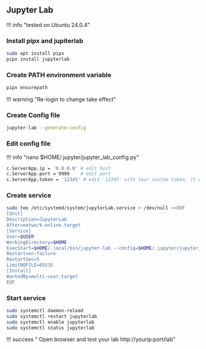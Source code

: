 ## Jupyter Lab

!!! info "tested on Ubuntu 24.0.4"

### Install pipx and jupiterlab
```bash
sudo apt install pipx
pipx install jupyterlab
```

### Create PATH environment variable

```bash
pipx ensurepath
```

!!! warning "Re-login to change take effect"

### Create Config file

```bash
jupyter-lab --generate-config
```

### Edit config file

!!! info "nano $HOME/.jupyter/jupyter_lab_config.py"

```bash
c.ServerApp.ip = '0.0.0.0' # edit host
c.ServerApp.port = 9999    # edit port
c.ServerApp.token = '12345' # edit '12345' with tour custom token, it will be using for authentication on the webpage
```

### Create service
```bash
sudo tee /etc/systemd/system/jupyterLab.service > /dev/null <<EOF
[Unit]
Description=JupyterLab
After=network-online.target
[Service]
User=$USER
WorkingDirectory=$HOME
ExecStart=$HOME/.local/bin/jupyter-lab --config=$HOME/.jupyter/jupyter_lab_config.py
Restart=on-failure
RestartSec=5
LimitNOFILE=65535
[Install]
WantedBy=multi-user.target
EOF
```

### Start service

```bash
sudo systemctl daemon-reload
sudo systemctl restart jupyterlab
sudo systemctl enable jupyterlab
sudo systemctl status jupyterlab
```

!!! success " Open browser and test your lab  http://yourip:port/lab"
